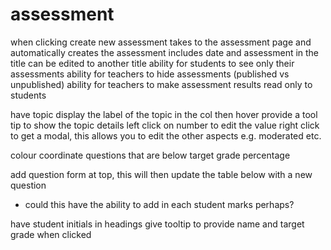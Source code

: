 # assessment
when clicking create new assessment 
takes to the assessment page and automatically creates the assessment
includes date and assessment in the title
can be edited to another title 
ability for students to see only their assessments
ability for teachers to hide assessments (published vs unpublished)
ability for teachers to make assessment results read only to students

have topic display the label of the topic in the col
then hover provide a tool tip to show the topic details
left click on number to edit the value
right click to get a modal, this allows you to edit the other aspects e.g. moderated etc. 

colour coordinate questions that are below target grade percentage

add question form at top, this will then update the table below with a new question
- could this have the ability to add in each student marks perhaps? 

have student initials in headings
give tooltip to provide name and target grade when clicked